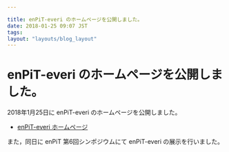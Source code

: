 ```yaml
---

title: enPiT-everi のホームページを公開しました。
date: 2018-01-25 09:07 JST
tags: 
layout: "layouts/blog_layout"
---
```

# enPiT-everi のホームページを公開しました。

2018年1月25日に enPiT-everi のホームページを公開しました。

* [enPiT-everi ホームページ](https://enpit-everi.jp)

また，同日に enPiT 第6回シンポジウムにて enPiT-everi の展示を行いました。



